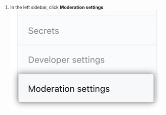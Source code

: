 1. In the left sidebar, click **Moderation settings**.
![Moderation settings in organization's settings](/assets/images/help/organizations/org-settings-moderation-settings.png)
